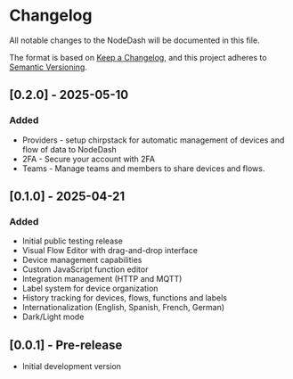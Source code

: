 # Changelog

All notable changes to the NodeDash will be documented in this file.

The format is based on [Keep a Changelog](https://keepachangelog.com/en/1.1.0/),
and this project adheres to [Semantic Versioning](https://semver.org/spec/v2.0.0.html).

## [0.2.0] - 2025-05-10

### Added

- Providers - setup chirpstack for automatic management of devices and flow of data to NodeDash
- 2FA - Secure your account with 2FA
- Teams - Manage teams and members to share devices and flows.

## [0.1.0] - 2025-04-21

### Added

- Initial public testing release
- Visual Flow Editor with drag-and-drop interface
- Device management capabilities
- Custom JavaScript function editor
- Integration management (HTTP and MQTT)
- Label system for device organization
- History tracking for devices, flows, functions and labels
- Internationalization (English, Spanish, French, German)
- Dark/Light mode

## [0.0.1] - Pre-release

- Initial development version
